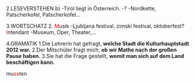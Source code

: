 2.LESEVERSTEHEN
b)
-Tirol liegt in Österreich.
-?
-Nordkette, Patscherkofel, Patscherkofel...


3.WORTSCHATZ
2.
<font color="#ff0000">M</font>usik
-Ljubljana festival, zimski festival, oktoberfest?
<font color="#ff0000">I</font>ntendant
-Museum, Oper, Theater,...

4.GRAMATIK
1.Die Lehrerin hat gefragt, **welche Stadt die Kulturhauptstadt 2012 war.**
2.Der Mitschüler fragt mich, **ob wir Mathe nach der großen Pause haben.**
3.Sie hat die Frage gestellt, **womit man sich auf dem Land beschäftigen kann.**

mu<font color="#ff0000">ss</font>ten